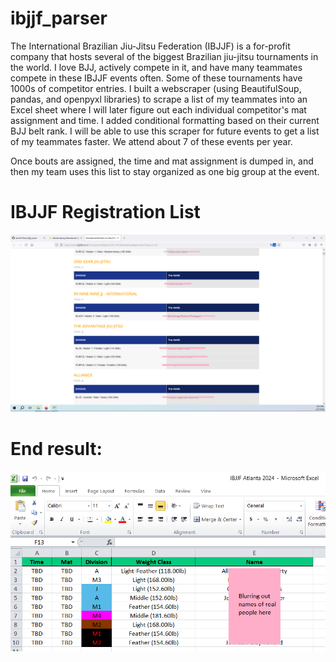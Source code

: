 # ibjjf_parser  
  
The International Brazilian Jiu-Jitsu Federation (IBJJF) is a for-profit company that hosts several of the biggest Brazilian jiu-jitsu tournaments in the world.  I love BJJ, actively compete in it, and have many teammates compete in these IBJJF events often. Some of these tournaments have 1000s of competitor entries. I built a webscraper (using BeautifulSoup, pandas, and openpyxl libraries) to scrape a list of my teammates into an Excel sheet where I will later figure out each individual competitor's mat assignment and time.  I added conditional formatting based on their current BJJ belt rank. I will be able to use this scraper for future events to get a list of my teammates faster. We attend about 7 of these events per year. 
  
Once bouts are assigned, the time and mat assignment is dumped in, and then my team uses this list to stay organized as one big group at the event.     

# IBJJF Registration List
![IBJJF Screenshot](https://github.com/david125tran/ibjjf_parser/blob/main/IBJJF%20Screenshot.png)  

# End result:
![Excel Screenshot](https://github.com/david125tran/ibjjf_parser/blob/main/Screenshot.png)  
